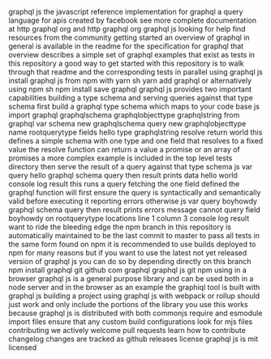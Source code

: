 graphql js the javascript reference implementation for graphql a query language for apis created by facebook see more complete documentation at http graphql org and http graphql org graphql js looking for help find resources from the community getting started an overview of graphql in general is available in the readme for the specification for graphql that overview describes a simple set of graphql examples that exist as tests in this repository a good way to get started with this repository is to walk through that readme and the corresponding tests in parallel using graphql js install graphql js from npm with yarn sh yarn add graphql or alternatively using npm sh npm install save graphql graphql js provides two important capabilities building a type schema and serving queries against that type schema first build a graphql type schema which maps to your code base js import graphql graphqlschema graphqlobjecttype graphqlstring from graphql var schema new graphqlschema query new graphqlobjecttype name rootquerytype fields hello type graphqlstring resolve return world this defines a simple schema with one type and one field that resolves to a fixed value the resolve function can return a value a promise or an array of promises a more complex example is included in the top level tests directory then serve the result of a query against that type schema js var query hello graphql schema query then result prints data hello world console log result this runs a query fetching the one field defined the graphql function will first ensure the query is syntactically and semantically valid before executing it reporting errors otherwise js var query boyhowdy graphql schema query then result prints errors message cannot query field boyhowdy on rootquerytype locations line 1 column 3 console log result want to ride the bleeding edge the npm branch in this repository is automatically maintained to be the last commit to master to pass all tests in the same form found on npm it is recommended to use builds deployed to npm for many reasons but if you want to use the latest not yet released version of graphql js you can do so by depending directly on this branch npm install graphql git github com graphql graphql js git npm using in a browser graphql js is a general purpose library and can be used both in a node server and in the browser as an example the graphiql tool is built with graphql js building a project using graphql js with webpack or rollup should just work and only include the portions of the library you use this works because graphql js is distributed with both commonjs require and esmodule import files ensure that any custom build configurations look for mjs files contributing we actively welcome pull requests learn how to contribute changelog changes are tracked as github releases license graphql js is mit licensed